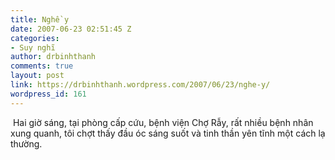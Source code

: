 ```yaml
---
title: Nghề y
date: 2007-06-23 02:51:45 Z
categories:
- Suy nghĩ
author: drbinhthanh
comments: true
layout: post
link: https://drbinhthanh.wordpress.com/2007/06/23/nghe-y/
wordpress_id: 161
---
```


 Hai giờ sáng, tại phòng cấp cứu, bệnh viện Chợ Rẫy, rất nhiều bệnh nhân xung quanh, tôi chợt thấy đầu óc sáng suốt và tinh thần yên tĩnh một cách lạ thường.
